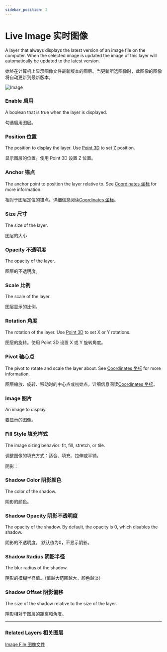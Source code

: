```yaml
---
sidebar_position: 2
---
```


# Live Image 实时图像

A layer that always displays the latest version of an image file on the computer. When the selected image is updated the image of this layer will automatically be updated to the latest version.

始终在计算机上显示图像文件最新版本的图层。当更新所选图像时，此图像的图像将自动更新到最新版本。

![Image](https://s3.us-west-2.amazonaws.com/secure.notion-static.com/bd9eaade-f319-482c-ace1-6c12b29b3c28/Untitled.png?X-Amz-Algorithm=AWS4-HMAC-SHA256&X-Amz-Content-Sha256=UNSIGNED-PAYLOAD&X-Amz-Credential=AKIAT73L2G45EIPT3X45%2F20220602%2Fus-west-2%2Fs3%2Faws4_request&X-Amz-Date=20220602T185311Z&X-Amz-Expires=86400&X-Amz-Signature=7b22f9f5e162beb3501b8430d1db543fd57ca6779421cfca9d7feeff2cc2cb65&X-Amz-SignedHeaders=host&response-content-disposition=filename%20%3D%22Untitled.png%22&x-id=GetObject)

### Enable 启用

A boolean that is true when the layer is displayed.

勾选启用图层。

### Position 位置

The position to display the layer. Use [Point 3D](./../Utility/Point%203D.md) to set Z position.

显示图层的位置。使用 Point 3D 设置 Z 位置。

### Anchor 锚点

The anchor point to position the layer relative to. See [Coordinates 坐标](./../Concepts/Coordinates.md) for more information.

相对于图层定位的锚点。详细信息阅读[Coordinates 坐标](./../Concepts/Coordinates.md)。

### Size 尺寸

The size of the layer.

图层的大小

### Opacity 不透明度

The opacity of the layer.

图层的不透明度。

### Scale 比例

The scale of the layer.

图层显示的比例。

### Rotation 角度

The rotation of the layer. Use [Point 3D](./../Utility/Point%203D.md) to set X or Y rotations.

图层的旋转。使用 Point 3D 设置 X 或 Y 旋转角度。

### Pivot 轴心点

The pivot to rotate and scale the layer about. See [Coordinates 坐标](./../Concepts/Coordinates.md) for more information.

图层缩放、旋转、移动时的中心点或初始点。详细信息阅读[Coordinates 坐标](./../Concepts/Coordinates.md)。

### Image 图片

An image to display.

要显示的图像。

### Fill Style 填充样式

The image sizing behavior: fit, fill, stretch, or tile.

调整图像的填充方式：适合、填充、拉伸或平铺。

阴影：

### Shadow Color 阴影颜色

The color of the shadow.

阴影的颜色。

### Shadow Opacity 阴影不透明度

The opacity of the shadow. By default, the opacity is 0, which disables the shadow.

阴影的不透明度。 默认值为0，不显示阴影。

### Shadow Radius 阴影半径

The blur radius of the shadow.

阴影的模糊半径值。（值越大范围越大，颜色越淡）

### Shadow Offset 阴影偏移

The size of the shadow relative to the size of the layer.

阴影相对于图层的距离和角度。

------

### Related Layers 相关图层

[Image File 图像文件](./Image%20File.md)
